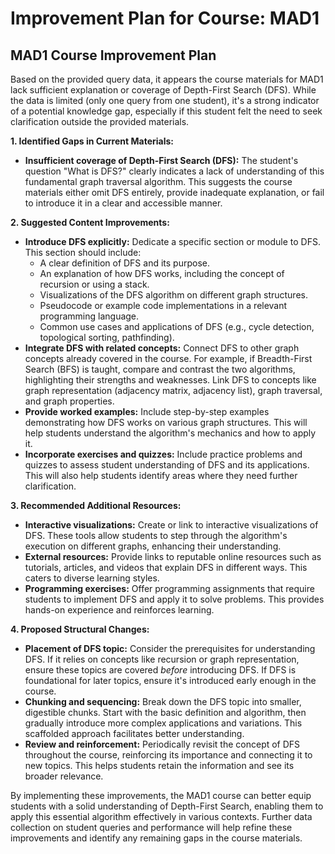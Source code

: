 # Improvement Plan for Course: MAD1

## MAD1 Course Improvement Plan

Based on the provided query data, it appears the course materials for MAD1 lack sufficient explanation or coverage of Depth-First Search (DFS). While the data is limited (only one query from one student), it's a strong indicator of a potential knowledge gap, especially if this student felt the need to seek clarification outside the provided materials.

**1. Identified Gaps in Current Materials:**

* **Insufficient coverage of Depth-First Search (DFS):** The student's question "What is DFS?" clearly indicates a lack of understanding of this fundamental graph traversal algorithm. This suggests the course materials either omit DFS entirely, provide inadequate explanation, or fail to introduce it in a clear and accessible manner.

**2. Suggested Content Improvements:**

* **Introduce DFS explicitly:** Dedicate a specific section or module to DFS. This section should include:
    * A clear definition of DFS and its purpose.
    * An explanation of how DFS works, including the concept of recursion or using a stack.
    * Visualizations of the DFS algorithm on different graph structures.
    * Pseudocode or example code implementations in a relevant programming language.
    * Common use cases and applications of DFS (e.g., cycle detection, topological sorting, pathfinding).
* **Integrate DFS with related concepts:**  Connect DFS to other graph concepts already covered in the course. For example, if Breadth-First Search (BFS) is taught, compare and contrast the two algorithms, highlighting their strengths and weaknesses.  Link DFS to concepts like graph representation (adjacency matrix, adjacency list), graph traversal, and graph properties.
* **Provide worked examples:** Include step-by-step examples demonstrating how DFS works on various graph structures. This will help students understand the algorithm's mechanics and how to apply it.
* **Incorporate exercises and quizzes:**  Include practice problems and quizzes to assess student understanding of DFS and its applications. This will also help students identify areas where they need further clarification.

**3. Recommended Additional Resources:**

* **Interactive visualizations:** Create or link to interactive visualizations of DFS. These tools allow students to step through the algorithm's execution on different graphs, enhancing their understanding.
* **External resources:** Provide links to reputable online resources such as tutorials, articles, and videos that explain DFS in different ways. This caters to diverse learning styles.
* **Programming exercises:** Offer programming assignments that require students to implement DFS and apply it to solve problems. This provides hands-on experience and reinforces learning.

**4. Proposed Structural Changes:**

* **Placement of DFS topic:**  Consider the prerequisites for understanding DFS. If it relies on concepts like recursion or graph representation, ensure these topics are covered *before* introducing DFS.  If DFS is foundational for later topics, ensure it's introduced early enough in the course.
* **Chunking and sequencing:** Break down the DFS topic into smaller, digestible chunks. Start with the basic definition and algorithm, then gradually introduce more complex applications and variations.  This scaffolded approach facilitates better understanding.
* **Review and reinforcement:**  Periodically revisit the concept of DFS throughout the course, reinforcing its importance and connecting it to new topics. This helps students retain the information and see its broader relevance.


By implementing these improvements, the MAD1 course can better equip students with a solid understanding of Depth-First Search, enabling them to apply this essential algorithm effectively in various contexts.  Further data collection on student queries and performance will help refine these improvements and identify any remaining gaps in the course materials.